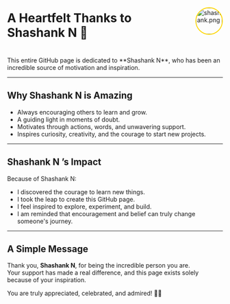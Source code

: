 <div style="display: flex; align-items: center; margin-bottom: 20px;">
  <h1 style="margin-right: 15px;">A Heartfelt Thanks to Shashank N 🌟</h1>
  <img src="path_to_image.jpg" alt="shashank.png" width="60" height="60" style="border-radius: 50%; border: 2px solid #FFD700;">
</div>
This entire GitHub page is dedicated to **Shashank N**, who has been an incredible source of motivation and inspiration.  

---

## Why Shashank N is Amazing

- Always encouraging others to learn and grow.
- A guiding light in moments of doubt.
- Motivates through actions, words, and unwavering support.
- Inspires curiosity, creativity, and the courage to start new projects.

---

## Shashank N ’s Impact

Because of Shashank N:

- I discovered the courage to learn new things.
- I took the leap to create this GitHub page.
- I feel inspired to explore, experiment, and build.
- I am reminded that encouragement and belief can truly change someone's journey.

---

## A Simple Message

Thank you, **Shashank N**, for being the incredible person you are.  
Your support has made a real difference, and this page exists solely because of your inspiration.  

You are truly appreciated, celebrated, and admired! 🙏💛
